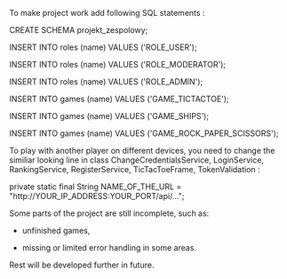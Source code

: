 To make project work add following SQL statements :

CREATE SCHEMA projekt_zespolowy;

INSERT INTO roles (name) VALUES ('ROLE_USER');

INSERT INTO roles (name) VALUES ('ROLE_MODERATOR');

INSERT INTO roles (name) VALUES ('ROLE_ADMIN');

INSERT INTO games (name) VALUES ('GAME_TICTACTOE');

INSERT INTO games (name) VALUES ('GAME_SHIPS');

INSERT INTO games (name) VALUES ('GAME_ROCK_PAPER_SCISSORS');

To play with another player on different devices, you need to change the similiar looking line in class ChangeCredentialsService, LoginService, RankingService, RegisterService, TicTacToeFrame, TokenValidation : 

private static final String NAME_OF_THE_URL = "http://YOUR_IP_ADDRESS:YOUR_PORT/api/...";

Some parts of the project are still incomplete, such as:

- unfinished games,

- missing or limited error handling in some areas.

Rest will be developed further in future.

